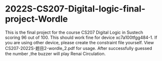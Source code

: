 # 2022S-CS207-Digital-logic-final-project-Wordle
This is the final project for the course CS207 Digital Logic in Sustech scoring 96 out of 100. This should work fine for device xc7a100tfgg484-1. If you are using other device, please create the constraint file yourself.
View CS207-2022S-题目2-wordle_2.pdf for usage. 
After successfully guessed the number ,the buzzer will play Renai Circulation.
